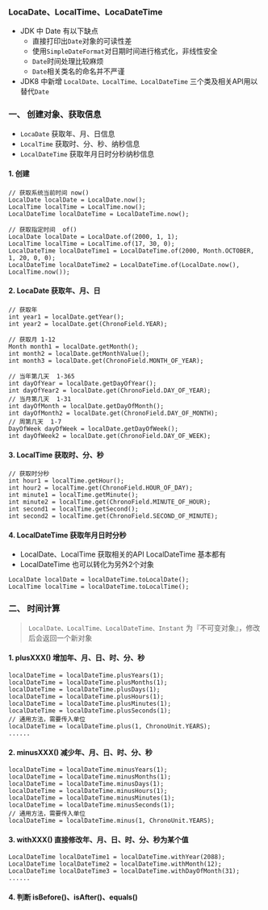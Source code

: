 ###  LocaDate、LocalTime、LocaDateTime   
* JDK 中 Date 有以下缺点
  * 直接打印出`Date`对象的可读性差
  * 使用`SimpleDateFormat`对日期时间进行格式化，非线性安全
  * `Date`时间处理比较麻烦
  * `Date`相关类名的命名并不严谨
* JDK8 中新增 `LocalDate、LocalTime、LocalDateTime` 三个类及相关API用以替代`Date`

### 一、 创建对象、获取信息
* `LocaDate`      获取年、月、日信息
* `LocalTime`      获取时、分、秒、纳秒信息
* `LocalDateTime`   获取年月日时分秒纳秒信息


#### 1. 创建
```
// 获取系统当前时间 now()
LocalDate localDate = LocalDate.now();
LocalTime localTime = LocalTime.now();
LocalDateTime localDateTime = LocalDateTime.now();

// 获取指定时间  of()
LocalDate localDate = LocalDate.of(2000, 1, 1);
LocalTime localTime = LocalTime.of(17, 30, 0);
LocalDateTime localDateTime1 = LocalDateTime.of(2000, Month.OCTOBER, 1, 20, 0, 0);
LocalDateTime localDateTime2 = LocalDateTime.of(LocalDate.now(), LocalTime.now());
```



#### 2. LocaDate 获取年、月、日
```
// 获取年
int year1 = localDate.getYear();
int year2 = localDate.get(ChronoField.YEAR);

// 获取月 1-12
Month month1 = localDate.getMonth();
int month2 = localDate.getMonthValue();
int month3 = localDate.get(ChronoField.MONTH_OF_YEAR);

// 当年第几天  1-365
int dayOfYear = localDate.getDayOfYear();
int dayOfYear2 = localDate.get(ChronoField.DAY_OF_YEAR);
// 当月第几天  1-31
int dayOfMonth = localDate.getDayOfMonth();
int dayOfMonth2 = localDate.get(ChronoField.DAY_OF_MONTH);
// 周第几天  1-7
DayOfWeek dayOfWeek = localDate.getDayOfWeek();
int dayOfWeek2 = localDate.get(ChronoField.DAY_OF_WEEK);
```



#### 3. LocalTime  获取时、分、秒
```
// 获取时分秒
int hour1 = localTime.getHour();
int hour2 = localTime.get(ChronoField.HOUR_OF_DAY);
int minute1 = localTime.getMinute();
int minute2 = localTime.get(ChronoField.MINUTE_OF_HOUR);
int second1 = localTime.getSecond();
int second2 = localTime.get(ChronoField.SECOND_OF_MINUTE);
```

#### 4. LocalDateTime 获取年月日时分秒
* LocalDate、LocalTime 获取相关的API LocalDateTime 基本都有
* LocalDateTime 也可以转化为另外2个对象

```
LocalDate localDate = localDateTime.toLocalDate();
LocalTime localTime = localDateTime.toLocalTime();
```


### 二、 时间计算
> `LocalDate、LocalTime、LocalDateTime、Instant` 为『不可变对象』，修改后会返回一个新对象

#### 1. plusXXX() 增加年、月、日、时、分、秒
```
localDateTime = localDateTime.plusYears(1);
localDateTime = localDateTime.plusMonths(1);
localDateTime = localDateTime.plusDays(1);
localDateTime = localDateTime.plusHours(1);
localDateTime = localDateTime.plusMinutes(1);
localDateTime = localDateTime.plusSeconds(1);
// 通用方法，需要传入单位
localDateTime = localDateTime.plus(1, ChronoUnit.YEARS);
......
```


#### 2. minusXXX()  减少年、月、日、时、分、秒
```
localDateTime = localDateTime.minusYears(1);
localDateTime = localDateTime.minusMonths(1);
localDateTime = localDateTime.minusDays(1);
localDateTime = localDateTime.minusHours(1);
localDateTime = localDateTime.minusMinutes(1);
localDateTime = localDateTime.minusSeconds(1);
// 通用方法，需要传入单位
localDateTime = localDateTime.minus(1, ChronoUnit.YEARS);
```


#### 3. withXXX() 直接修改年、月、日、时、分、秒为某个值
```
LocalDateTime localDateTime1 = localDateTime.withYear(2088);
LocalDateTime localDateTime2 = localDateTime.withMonth(12);
LocalDateTime localDateTime3 = localDateTime.withDayOfMonth(31);
......
```

#### 4. 判断  isBefore()、isAfter()、equals()



